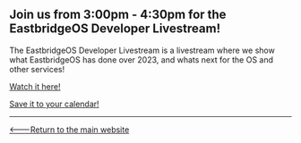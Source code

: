 ## Join us from 3:00pm - 4:30pm for the EastbridgeOS Developer Livestream!

The EastbridgeOS Developer Livestream is a livestream where we show what EastbridgeOS has done over 2023, and whats next for the OS and other services!

[Watch it here!](https://www.youtube.com/watch?v=a6k7ir6nh6A&ab_channel=WavetecRR)

[Save it to your calendar!](https://calendar.google.com/calendar/event?action=TEMPLATE&tmeid=YzRyajJwaGo3MHIzZ2JiNGM0cm1hYjlrNnNzamdiOW9jaGhqZWI5cDY5aW02bzlrNjhyM2dvYjU2YyBoYWxsdDE4OC4zMDNAYXBwcy50cmluaXR5LmJleGxleS5zY2gudWs&tmsrc=hallt188.303%40apps.trinity.bexley.sch.uk)

--------------------------------------------------

[<---Return to the main website](https://eastbridgeos.github.io)
